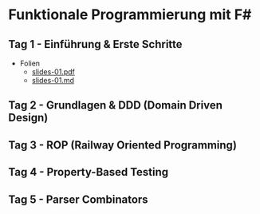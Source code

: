 # Funktionale Programmierung mit F#

## Tag 1 - Einführung & Erste Schritte

- Folien
  - [slides-01.pdf](./slides/slides-01.pdf)
  - [slides-01.md](./slides/slides-01.md)

## Tag 2 - Grundlagen & DDD (Domain Driven Design)

## Tag 3 - ROP (Railway Oriented Programming)

## Tag 4 - Property-Based Testing

## Tag 5 - Parser Combinators